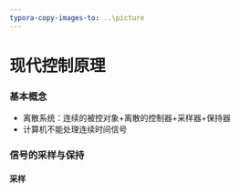 ```yaml
---
typora-copy-images-to: ..\picture
---
```


# 现代控制原理

### 基本概念

- 离散系统：连续的被控对象+离散的控制器+采样器+保持器
- 计算机不能处理连续时间信号

### 信号的采样与保持

#### 采样

